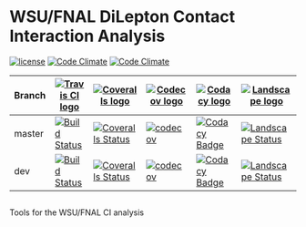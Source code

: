 # WSU/FNAL DiLepton Contact Interaction Analysis
[![license](https://img.shields.io/github/license/mashape/apistatus.svg?style=flat)](https://github.com/jsturdy/wsu-ci-analysis-tools/blob/master/LICENSE)
[![Code Climate](https://codeclimate.com/github/jsturdy/wsu-ci-analysis-tools/badges/gpa.svg)](https://codeclimate.com/github/jsturdy/wsu-ci-analysis-tools)
[![Code Climate](https://codeclimate.com/github/jsturdy/wsu-ci-analysis-tools/badges/issue_count.svg)](https://codeclimate.com/github/jsturdy/wsu-ci-analysis-tools)

Branch|[![Travis CI logo](TravisCI.png)](https://travis-ci.org)|[![Coveralls logo](Coveralls.png)](https://www.coveralls.io)|[![Codecov logo](Codecov.png)](https://www.codecov.io)|[![Codacy logo](Codacy.png)](https://www.codacy.com)|[![Landscape logo](Landscape.png)](https://www.landscape.io)
---|---|---|---|---|---
master|[![Build Status](https://travis-ci.org/jsturdy/wsu-ci-analysis-tools.svg?branch=master)](https://travis-ci.org/travis-ci.org/jsturdy/wsu-ci-analysis-tools)|[![Coveralls Status](https://coveralls.io/repos/github/jsturdy/wsu-ci-analysis-tools/badge.svg?branch=master)](https://coveralls.io/github/jsturdy/wsu-ci-analysis-tools?branch=master)|[![codecov](https://codecov.io/gh/jsturdy/wsu-ci-analysis-tools/branch/master/graph/badge.svg)](https://codecov.io/gh/jsturdy/wsu-ci-analysis-tools)|[![Codacy Badge](https://api.codacy.com/project/badge/Grade/00f0de54bcc94812b553ebeab74e9320)](https://www.codacy.com/app/jsturdy/wsu-ci-analysis-tools?utm_source=github.com&amp;utm_medium=referral&amp;utm_content=jsturdy/wsu-ci-analysis-tools&amp;utm_campaign=Badge_Grade)|[![Landscape Status](https://landscape.io/github/jsturdy/wsu-ci-analysis-tools/master/landscape.svg)](https://landscape.io/github/jsturdy/wsu-ci-analysis-tools/master)
dev|[![Build Status](https://travis-ci.org/jsturdy/wsu-ci-analysis-tools.svg?branch=dev)](https://travis-ci.org/travis-ci.org/jsturdy/wsu-ci-analysis-tools)|[![Coveralls Status](https://coveralls.io/repos/github/jsturdy/wsu-ci-analysis-tools/badge.svg?branch=dev)](https://coveralls.io/github/jsturdy/wsu-ci-analysis-tools?branch=dev)|[![codecov](https://codecov.io/gh/jsturdy/wsu-ci-analysis-tools/branch/dev/graph/badge.svg)](https://codecov.io/gh/jsturdy/wsu-ci-analysis-tools)|[![Codacy Badge](https://api.codacy.com/project/badge/Grade/00f0de54bcc94812b553ebeab74e9320)](https://www.codacy.com/app/jsturdy/wsu-ci-analysis-tools?utm_source=github.com&amp;utm_medium=referral&amp;utm_content=jsturdy/wsu-ci-analysis-tools&amp;utm_campaign=Badge_Grade)|[![Landscape Status](https://landscape.io/github/jsturdy/wsu-ci-analysis-tools/dev/landscape.svg)](https://landscape.io/github/jsturdy/wsu-ci-analysis-tools/dev)

## 
Tools for the WSU/FNAL CI analysis
